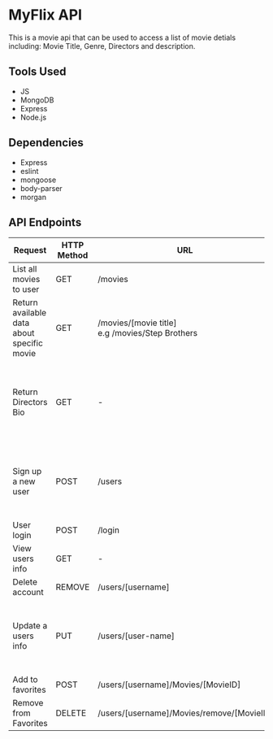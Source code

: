 <!DOCTYPE html>
<html lang="en">
<head>
    <meta charset="UTF-8">
    <meta http-equiv="X-UA-Compatible" content="IE=edge">
    <meta name="viewport" content="width=device-width, initial-scale=1.0">
    <link rel="stylsheet" href="css/styles.css">
 
</head>
<body>

# MyFlix API

This is a movie api that can be used to access a list of movie detials including: Movie Title, Genre, Directors and description.

## Tools Used
- JS
- MongoDB
- Express
- Node.js

## Dependencies
- Express
- eslint
- mongoose
- body-parser
- morgan


## API Endpoints

<div class="table-wrapper">
        <table class="methods-table">
          <thead>
            <th>Request</th>
            <th>HTTP Method</th>
            <th>URL</th>
            <th>Request Format</th>
            <th>Response</th>
          </thead>
          <tbody>
            <tr>
              <td>List all movies to user</td>
              <td>GET</td>
              <td>/movies</td>
              <td>- </td>
              <td>
              <!-- {
              .."Title": "Waterworld",
              .."description": "In a future where the polar ice-caps have melted and Earth is almost entirely submerged, a mutated mariner fights starvation and outlaw ..\"smokers,\" and reluctantly helps a woman and a young girl try to find dry land.",
              .."genre": "609eab2d182950cee2ca2381",
              .."director": "609eb15a182950cee2ca2389",
              .."_id": "609ec668182950cee2ca2392",
              .."imageUrl": "waterworld.png",
              .."featured": false
              } -->
              </td>
            </tr>
            <tr>
              <td>Return available data about specific movie</td>
              <td>GET</td>
              <td>/movies/[movie title] <br />e.g /movies/Step Brothers</td>
              <td>- </td>
              <td>
              <!-- {
                .."Title": "Step Brothers",
                .."description": "When a beautiful stranger leads computer hacker Neo to a forbidding underworld, he discovers the shocking truth--the life he knows is the elaborate deception of an evil cyber-intelligence.",
                .."genre": "609eab2d182950cee2ca2382",
                .."director": "609eb15a182950cee2ca2387",
                .."Actors": [],
                .."_id": "609ec5f1182950cee2ca238f",
                .."imageUrl": "matrix.png",
                .."featured": true
              } -->
              </td>
            </tr>
            <tr>
              <td>Return Directors Bio</td>
              <td>GET</td>
              <td>- </td>
              <td>/directors/[directors name]</td>
              <td>
              {
                .."_id": "609eb15a182950cee2ca2384",
                .."name": "Jonathan Demme",
                .."bio": "Robert Jonathan Demme was an American director, producer, and screenwriter.",
                .."birthyear": "1944-01-01",
                .."deathyear": "2017-01-01"
              }
              </td>
            </tr>
            <tr>
              <td>Sign up a new user</td>
              <td>POST</td>
              <td>/users</td>
              <td>{
                Username: String, required,
                Password: String, required,
                Email: String, required,
                Birthday: Date (YYYY-MM-DD)
              }</td>
              <td>-
              </td>
            </tr>
            <tr>
              <td>User login</td>
              <td>POST</td>
              <td>/login</td>
              <td>Username<br />
              Password</td>
              <td>-</td>
            </tr>
            <tr>
              <td>View users info</td>
              <td>GET</td>
              <td>- </td>
              <td>/users/[username]</td>
              <td>
              <!-- {
                "_id": "609ed5ca182950cee2ca2398",
                "Username": "William",
                "Password": (hashed password),
                "Birthday": "1991-06-10T00:00:00.000Z",
                "Email": "william@email.com",
                "Favorites": [
                    "609ec7d4182950cee2ca2394",
                    "609ec5bd182950cee2ca238d",
                    "609ec5f1182950cee2ca238f",
                    "609ec5f1182950cee2ca2390"
                ],
                } -->
                </td>
            </tr>
            <tr>
              <td>Delete account</td>
              <td>REMOVE</td>
              <td>/users/[username]</td>
              <td>- </td>
              <td>USER was deleted</td>
            </tr>
            <tr>
              <td>Update a users info</td>
              <td>PUT</td>
              <td>/users/[user-name]</td>
              <td>{
                Username: String, required,
                Password: String, required,
                Email: String, required,
                Birthday: Date (YYYY-MM-DD)
              }
              </td>
              <td>- </td>
            </tr>
            <tr>
              <td>Add to favorites</td>
              <td>POST</td>
              <td>/users/[username]/Movies/[MovieID]</td>
              <td>- </td>
              <td>- </td>
            </tr>
            <tr>
              <td>Remove from Favorites</td>
              <td>DELETE</td>
              <td>/users/[username]/Movies/remove/[MovieID]</td>
              <td>- </td>
              <td>- </td>
            </tr>
          </tbody>
        </table>
      </div>
</body>
</html>